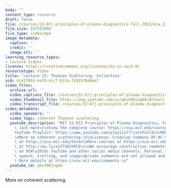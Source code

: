 ```yaml
---
body: ''
content_type: resource
draft: false
file: /courses/22-67j-principles-of-plasma-diagnostics-fall-2023/ocw_2267_lecture22_thomson_scattering_3_360p_16_9.mp4
file_size: 157553948
file_type: video/mp4
image_metadata:
  caption: ''
  credit: ''
  image-alt: ''
learning_resource_types:
- Lecture Videos
license: https://creativecommons.org/licenses/by-nc-sa/4.0/
resourcetype: Video
title: 'Lecture 22: Thomson Scattering: Collective'
uid: 6ce3f0b3-eaf8-4cc7-b11a-7291970d4eef
video_files:
  archive_url: ''
  video_captions_file: /courses/22-67j-principles-of-plasma-diagnostics-fall-2023/1r3HkwRUZliJL1q4V22wF8PkO6Dg2pKcG_transcript.webvtt
  video_thumbnail_file: https://img.youtube.com/vi/qkuY08jng6A/default.jpg
  video_transcript_file: /courses/22-67j-principles-of-plasma-diagnostics-fall-2023/1r3HkwRUZliJL1q4V22wF8PkO6Dg2pKcG_transcript.pdf
video_metadata:
  video_speakers: ''
  video_tags: coherent Thomson scattering
  youtube_description: "MIT 22.67J Principles of Plasma Diagnostics, Fall 2023\nInstructor:\
    \ Jack Hare\n\nView the complete course: https://ocw.mit.edu/courses/22-67j-principles-of-plasma-diagnostics-fall-2023/\n\
    YouTube Playlist: https://www.youtube.com/playlist?list=PLUl4u3cNGP61wK-NwYKZMuABl_eHBmhu4\n\
    \nMore on coherent scattering.\n\nLicense: Creative Commons BY-NC-SA\nMore information\
    \ at https://ocw.mit.edu/terms\nMore courses at https://ocw.mit.edu\nSupport OCW\
    \ at http://ow.ly/a1If50zVRlQ\n\nWe encourage constructive comments and discussion\
    \ on OCW\u2019s YouTube and other social media channels. Personal attacks, hate\
    \ speech, trolling, and inappropriate comments are not allowed and may be removed.\
    \ More details at https://ocw.mit.edu/comments.\n"
  youtube_id: qkuY08jng6A
---
```

More on coherent scattering.